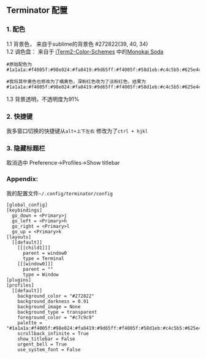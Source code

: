 ## Terminator 配置

### 1. 配色
1.1 背景色， 来自于sublime的背景色 #272822(39, 40, 34)  
1.2 调色盘： 来自于 [iTerm2-Color-Schemes](https://github.com/mbadolato/iTerm2-Color-Schemes) 中的[Monokai Soda](https://github.com/mbadolato/iTerm2-Color-Schemes/blob/master/terminator/Monokai%20Soda.config)
```
#原始配色为
#1a1a1a:#f4005f:#98e024:#fa8419:#9d65ff:#f4005f:#58d1eb:#c4c5b5:#625e4c:#f4005f:#98e024:#e0d561:#9d65ff:#f4005f:#58d1eb:#f6f6ef

#我将其中黄色也修改为了橘黄色，深粉红色改为了淡粉红色，结果为
#1a1a1a:#f4005f:#98e024:#fa8419:#9d65ff:#f4005f:#58d1eb:#c4c5b5:#625e4c:#f4005f:#98e024:#fa8419:#9d65ff:#f7649d:#58d1eb:#f6f6ef

```
1.3 背景透明，不透明度为91%


### 2. 快捷键
我多窗口切换的快捷键从`alt+上下左右` 修改为了`ctrl + hjkl`

### 3. 隐藏标题栏
取消选中 Preference->Profiles->Show titlebar

### Appendix:
我的配置文件`~/.config/terminator/config`
```
[global_config]
[keybindings]
  go_down = <Primary>j
  go_left = <Primary>h
  go_right = <Primary>l
  go_up = <Primary>k
[layouts]
  [[default]]
    [[[child1]]]
      parent = window0
      type = Terminal
    [[[window0]]]
      parent = ""
      type = Window
[plugins]
[profiles]
  [[default]]
    background_color = "#272822"
    background_darkness = 0.91
    background_image = None
    background_type = transparent
    foreground_color = "#c7c9c9"
    palette = "#1a1a1a:#f4005f:#98e024:#fa8419:#9d65ff:#f4005f:#58d1eb:#c4c5b5:#625e4c:#f4005f:#98e024:#fa8419:#9d65ff:#f7649d:#58d1eb:#f6f6ef"
    scrollback_infinite = True
    show_titlebar = False
    urgent_bell = True
    use_system_font = False
```